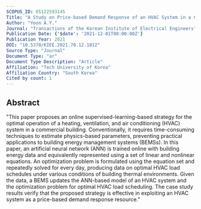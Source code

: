 ```yaml
---
SCOPUS_ID: 85122593145
Title: "A Study on Price-based Demand Response of an HVAC System in a Commercial Building using Online Supervised Learning"
Author: "Yoon A.Y."
Journal: "Transactions of the Korean Institute of Electrical Engineers"
Publication Date: {'$date': '2021-12-01T00:00:00Z'}
Publication Year: 2021
DOI: "10.5370/KIEE.2021.70.12.1812"
Source Type: "Journal"
Document Type: "ar"
Document Type Description: "Article"
Affiliation: "Tech University of Korea"
Affiliation Country: "South Korea"
Cited by count: 1
---
```


## Abstract
"This paper proposes an online supervised-learning-based strategy for the optimal operation of a heating, ventilation, and air conditioning (HVAC) system in a commercial building. Conventionally, it requires time-consuming techniques to estimate physics-based parameters, preventing practical applications to building energy management systems (BEMSs). In this paper, an artificial neural network (ANN) is trained online with building energy data and equivalently represented using a set of linear and nonlinear equations. An optimization problem is formulated using the equation set and repeatedly solved for every day, producing data on optimal HVAC load schedules under various conditions of building thermal environments. Given the data, a BEMS updates the ANN-based model of an HVAC system and the optimization problem for optimal HVAC load scheduling. The case study results verify that the proposed strategy is effective in exploiting an HVAC system as a price-based demand response resource."
